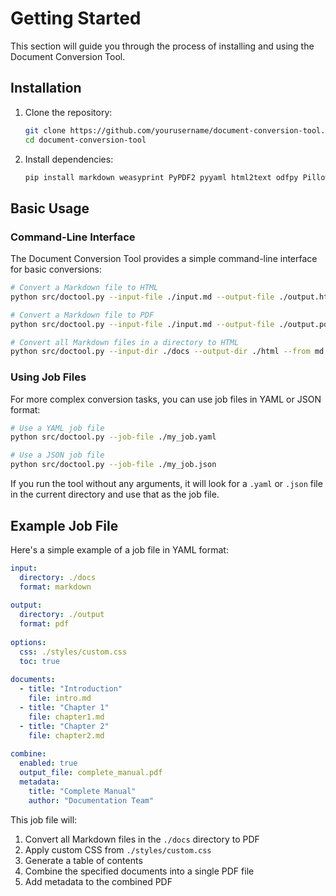 # Getting Started

This section will guide you through the process of installing and using the Document Conversion Tool.

## Installation

1. Clone the repository:
   ```bash
   git clone https://github.com/yourusername/document-conversion-tool.git
   cd document-conversion-tool
   ```

2. Install dependencies:
   ```bash
   pip install markdown weasyprint PyPDF2 pyyaml html2text odfpy Pillow
   ```

## Basic Usage

### Command-Line Interface

The Document Conversion Tool provides a simple command-line interface for basic conversions:

```bash
# Convert a Markdown file to HTML
python src/doctool.py --input-file ./input.md --output-file ./output.html --from md --to html

# Convert a Markdown file to PDF
python src/doctool.py --input-file ./input.md --output-file ./output.pdf --from md --to pdf

# Convert all Markdown files in a directory to HTML
python src/doctool.py --input-dir ./docs --output-dir ./html --from md --to html
```

### Using Job Files

For more complex conversion tasks, you can use job files in YAML or JSON format:

```bash
# Use a YAML job file
python src/doctool.py --job-file ./my_job.yaml

# Use a JSON job file
python src/doctool.py --job-file ./my_job.json
```

If you run the tool without any arguments, it will look for a `.yaml` or `.json` file in the current directory and use that as the job file.

## Example Job File

Here's a simple example of a job file in YAML format:

```yaml
input:
  directory: ./docs
  format: markdown
  
output:
  directory: ./output
  format: pdf
  
options:
  css: ./styles/custom.css
  toc: true
  
documents:
  - title: "Introduction"
    file: intro.md
  - title: "Chapter 1"
    file: chapter1.md
  - title: "Chapter 2"
    file: chapter2.md
    
combine:
  enabled: true
  output_file: complete_manual.pdf
  metadata:
    title: "Complete Manual"
    author: "Documentation Team"
```

This job file will:
1. Convert all Markdown files in the `./docs` directory to PDF
2. Apply custom CSS from `./styles/custom.css`
3. Generate a table of contents
4. Combine the specified documents into a single PDF file
5. Add metadata to the combined PDF